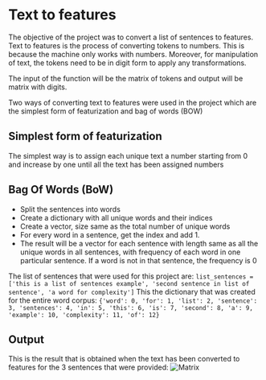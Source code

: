 # Text to features
The objective of the project was to convert a list of sentences to features. Text to features is the process of converting tokens to numbers. This is because the machine only works with numbers. Moreover, for manipulation of text, the tokens need to be in digit form to apply any transformations.

The input of the function will be the matrix of tokens and output will be matrix with digits.

Two ways of converting text to features were used in the project which are the simplest form of featurization and bag of words (BOW)

## Simplest form of featurization
The simplest way is to assign each unique text a number starting from 0 and increase by one until all the text has been assigned numbers

## Bag Of Words (BoW)
* Split the sentences into words
* Create a dictionary with all unique words and their indices
* Create a vector, size same as the total number of unique words
* For every word in a sentence, get the index and add 1.
* The result will be a vector for each sentence with length same as all the unique words in all sentences, with frequency of each word in one particular sentence. If a word is not in that sentence, the frequency is 0

The list of sentences that were used for this project are:
`list_sentences = ['this is a list of sentences example', 'second sentence in list of sentence', 'a word for complexity']`
This the dictionary that was created for the entire word corpus:
`{'word': 0, 'for': 1, 'list': 2, 'sentence': 3, 'sentences': 4, 'in': 5, 'this': 6, 'is': 7, 'second': 8, 'a': 9, 'example': 10, 'complexity': 11, 'of': 12}`

## Output
This is the result that is obtained when the text has been converted to features for the 3 sentences that were provided:
![Matrix](https://user-images.githubusercontent.com/60528574/203168858-f9c5e5d4-bc39-4ca2-b63c-9b2a4d5bf421.PNG)




